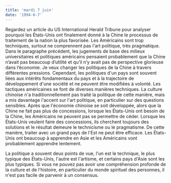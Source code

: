 ```yaml
---
title: 'mardi 7 juin'
date: '1994-6-7'
---
```


Regardez un article du US International Herald Tribune pour analyser pourquoi les États-Unis ont finalement donné à la Chine le processus de traitement de la nation la plus favorisée. Les Américains sont trop techniques, surtout ne comprennent pas l'art politique, très pragmatique. Dans le paragraphe précédent, les jugements de base des milieux universitaires et politiques américains pensaient probablement que la Chine n’avait pas beaucoup d’utilité et qu’il n’y avait pas de perspective glorieuse dans l’économie. Je veux changer les politiques de la Chine à travers différentes pressions. Cependant, les politiques d'un pays sont souvent liées aux intérêts fondamentaux du pays et à la trajectoire de développement d'une société et ne peuvent être modifiées à volonté. Les tactiques américaines se font de diverses manières techniques. La culture chinoise n'a traditionnellement pas traité la politique de cette manière, mais a mis davantage l'accent sur l'art politique, en particulier sur des questions sensibles. Après que l'économie chinoise se soit développée, alors que la Chine ne fait pas plus de concessions, lorsque les États-Unis ont besoin de la Chine, les Américains ne peuvent pas se permettre de céder. Lorsque les États-Unis veulent faire des concessions, ils cherchent toujours des solutions et le résultat demeure le technicisme ou le pragmatisme. De cette manière, traiter avec un grand pays de l'Est ne peut être efficace. Les États-Unis ont beaucoup à apprendre en Asie et les Américains vont probablement apprendre lentement.

La politique a souvent deux points de vue, l'un est le technique, le plus typique des États-Unis, l'autre est l'artisme, et certains pays d'Asie sont les plus typiques. Si vous ne pouvez pas avoir une compréhension profonde de la culture et de l'histoire, en particulier du monde spirituel des personnes, il n'est pas facile de parvenir à un consensus.


